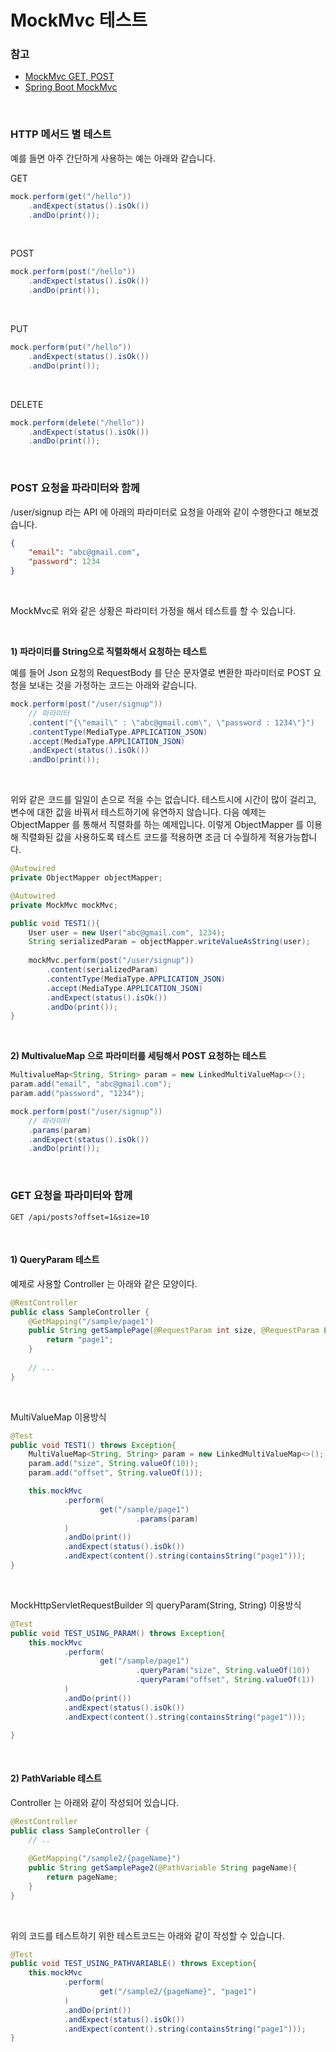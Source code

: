 # MockMvc 테스트



### 참고

- [MockMvc GET, POST](https://shinsunyoung.tistory.com/52)
- [Spring Boot MockMvc](https://velog.io/@geesuee/Spring-Spring-Boot-MockMvc)

<br>



### HTTP 메서드 별 테스트

예를 들면 아주 간단하게 사용하는 예는 아래와 같습니다.

GET

```java
mock.perform(get("/hello"))
    .andExpect(status().isOk())
    .andDo(print());
```

<br>



POST

```java
mock.perform(post("/hello"))
    .andExpect(status().isOk())
    .andDo(print());
```

<br>



PUT

```java
mock.perform(put("/hello"))
    .andExpect(status().isOk())
    .andDo(print());
```

<br>



DELETE

```java
mock.perform(delete("/hello"))
    .andExpect(status().isOk())
    .andDo(print());
```

<br>



### POST 요청을 파라미터와 함께 

/user/signup 라는 API 에 아래의 파라미터로 요청을 아래와 같이 수행한다고 해보겠습니다.

```json
{
    "email": "abc@gmail.com",
    "password": 1234
}
```

<br>



MockMvc로 위와 같은 상황은 파라미터 가정을 해서 테스트를 할 수 있습니다.

<br>



**1\) 파라미터를 String으로 직렬화해서 요청하는 테스트**<br>

예를 들어 Json 요청의 RequestBody 를 단순 문자열로 변환한 파라미터로 POST 요청을 보내는 것을 가정하는 코드는 아래와 같습니다.

```java
mock.perform(post("/user/signup"))
    // 파라미터
    .content("{\"email\" : \"abc@gmail.com\", \"password : 1234\"}")
    .contentType(MediaType.APPLICATION_JSON)
    .accept(MediaType.APPLICATION_JSON)
    .andExpect(status().isOk())
    .andDo(print());
```

<br>



위와 같은 코드를 일일이 손으로 적을 수는 없습니다. 테스트시에 시간이 많이 걸리고, 변수에 대한 값을 바꿔서 테스트하기에 유연하지 않습니다. 다음 예제는 ObjectMapper 를 통해서 직렬화를 하는 예제입니다. 이렇게 ObjectMapper 를 이용해 직렬화된 값을 사용하도록 테스트 코드를 적용하면 조금 더 수월하게 적용가능합니다.

```java
@Autowired
private ObjectMapper objectMapper;

@Autowired
private MockMvc mockMvc;

public void TEST1(){
    User user = new User("abc@gmail.com", 1234);
    String serializedParam = objectMapper.writeValueAsString(user);
    
    mockMvc.perform(post("/user/signup"))
        .content(serializedParam)
        .contentType(MediaType.APPLICATION_JSON)
        .accept(MediaType.APPLICATION_JSON)
        .andExpect(status().isOk())
        .andDo(print());
}
```

<br>



**2\) MultivalueMap 으로 파라미터를 세팅해서 POST 요청하는 테스트**

```java
MultivalueMap<String, String> param = new LinkedMultiValueMap<>();
param.add("email", "abc@gmail.com");
param.add("password", "1234");

mock.perform(post("/user/signup"))
    // 파라미터
    .params(param)
    .andExpect(status().isOk())
    .andDo(print());
```

<br>



### GET 요청을 파라미터와 함께

`GET /api/posts?offset=1&size=10 `

<br>



#### 1\) QueryParam 테스트

예제로 사용할 Controller 는 아래와 같은 모양이다.

```java
@RestController
public class SampleController {
    @GetMapping("/sample/page1")
    public String getSamplePage(@RequestParam int size, @RequestParam Long offset){
        return "page1";
    }
    
    // ...
}
```

<br>



MultiValueMap 이용방식

```java
@Test
public void TEST1() throws Exception{
    MultiValueMap<String, String> param = new LinkedMultiValueMap<>();
    param.add("size", String.valueOf(10));
    param.add("offset", String.valueOf(1));

    this.mockMvc
            .perform(
                    get("/sample/page1")
                            .params(param)
            )
            .andDo(print())
            .andExpect(status().isOk())
            .andExpect(content().string(containsString("page1")));
}
```

<br>



MockHttpServletRequestBuilder 의 queryParam(String, String) 이용방식

```java
@Test
public void TEST_USING_PARAM() throws Exception{
    this.mockMvc
            .perform(
                    get("/sample/page1")
                            .queryParam("size", String.valueOf(10))
                            .queryParam("offset", String.valueOf(1))
            )
            .andDo(print())
            .andExpect(status().isOk())
            .andExpect(content().string(containsString("page1")));

}
```

<br>



#### 2\) PathVariable 테스트

Controller 는 아래와 같이 작성되어 있습니다.

```java
@RestController
public class SampleController {
    // ..
    
    @GetMapping("/sample2/{pageName}")
    public String getSamplePage2(@PathVariable String pageName){
        return pageName;
    }
}
```

<br>



위의 코드를 테스트하기 위한 테스트코드는 아래와 같이 작성할 수 있습니다.

```java
@Test
public void TEST_USING_PATHVARIABLE() throws Exception{
    this.mockMvc
            .perform(
                    get("/sample2/{pageName}", "page1")
            )
            .andDo(print())
            .andExpect(status().isOk())
            .andExpect(content().string(containsString("page1")));
}
```

<br>







